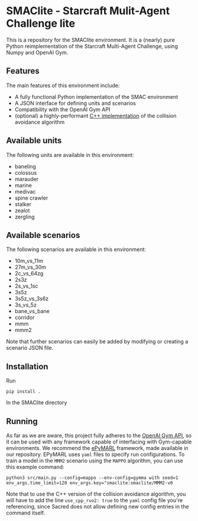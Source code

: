 # SMAClite - Starcraft Mulit-Agent Challenge lite
This is a repository for the SMAClite environment. It is a (nearly) pure Python reimplementation of the Starcraft Multi-Agent Challenge, using Numpy and OpenAI Gym.

## Features
The main features of this environment include:
* A fully functional Python implementation of the SMAC environment
* A JSON interface for defining units and scenarios
* Compatibility with the OpenAI Gym API
* (optional) a highly-performant [C++ implementation](https://github.com/micadam/SMAClite-Python-RVO2) of the collision avoidance algorithm

## Available units
The following units are available in this environment:
* baneling
* colossus
* marauder
* marine
* medivac
* spine crawler
* stalker
* zealot
* zergling
## Available scenarios
The following scenarios are available in this environment:
* 10m_vs_11m
* 27m_vs_30m
* 2c_vs_64zg
* 2s3z
* 2s_vs_1sc
* 3s5z
* 3s5z_vs_3s6z
* 3s_vs_5z
* bane_vs_bane
* corridor
* mmm
* mmm2

Note that further scenarios can easily be added by modifying or creating a scenario JSON file.
## Installation
Run
```
pip install .
```
In the SMAClite directory

## Running
As far as we are aware, this project fully adheres to the [OpenAI Gym API](https://www.gymlibrary.dev/), so it can be used with any framework capable of interfacing with Gym-capable environments. We recommend the [ePyMARL](https://github.com/uoe-agents/epymarl) framework, made available in our repository. EPyMARL uses `yaml` files to specify run configurations. To train a model in the `MMM2` scenario using the `MAPPO` algorithm, you can use this example command:
```
python3 src/main.py --config=mappo --env-config=gymma with seed=1 env_args.time_limit=120 env_args.key="smaclite:smaclite/MMM2-v0
```

Note that to use the C++ version of the collision avoidance algorithm, you will have to add the line `use_cpp_rvo2: true` to the `yaml` config file you're referencing, since Sacred does not allow defining new config entries in the command itself.